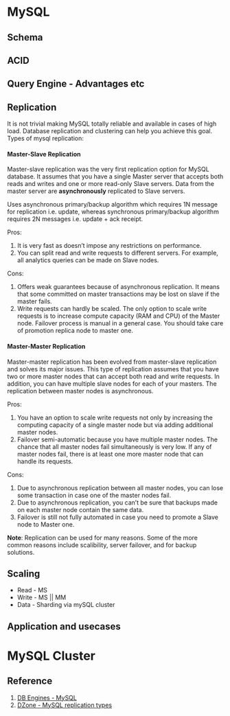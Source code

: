 # MySQL
## Schema

## ACID

## Query Engine - Advantages etc

## Replication
It is not trivial making MySQL totally reliable and available in cases of high load. Database replication and clustering can help you achieve this goal. Types of mysql replication:
#### Master-Slave Replication
Master-slave replication was the very first replication option for MySQL database. It assumes that you have a single Master server that accepts both reads and writes and one or more read-only Slave servers. Data from the master server are **asynchronously** replicated to Slave servers.

Uses asynchronous primary/backup algorithm which requires 1N message for replication i.e. update, whereas synchronous primary/backup algorithm requires 2N messages i.e. update + ack receipt.

Pros: 
1. It is very fast as doesn’t impose any restrictions on performance.
2. You can split read and write requests to different servers. For example, all analytics queries can be made on Slave nodes.

Cons:
1. Offers weak guarantees because of asynchronous replication. It means that some committed on master transactions may be lost on slave if the master fails.
2. Write requests can hardly be scaled. The only option to scale write requests is to increase compute capacity (RAM and CPU) of the Master node.
Failover process is manual in a general case. You should take care of promotion replica node to master one.

#### Master-Master Replication
Master-master replication has been evolved from master-slave replication and solves its major issues. This type of replication assumes that you have two or more master nodes that can accept both read and write requests. In addition, you can have multiple slave nodes for each of your masters. The replication between master nodes is asynchronous.

Pros:
1. You have an option to scale write requests not only by increasing the computing capacity of a single master node but via adding additional master nodes.
2. Failover semi-automatic because you have multiple master nodes. The chance that all master nodes fail simultaneously is very low. If any of master nodes fail, there is at least one more master node that can handle its requests.

Cons:
1. Due to asynchronous replication between all master nodes, you can lose some transaction in case one of the master nodes fail.
2. Due to asynchronous replication, you can’t be sure that backups made on each master node contain the same data.
3. Failover is still not fully automated in case you need to promote a Slave node to Master one.

**Note**: Replication can be used for many reasons. Some of the more common reasons include scalibility, server failover, and for backup solutions.

## Scaling
   - Read - MS
   - Write - MS || MM
   - Data - Sharding via mySQL cluster
## Application and usecases

# MySQL Cluster

## Reference
1. [DB Engines - MySQL](https://db-engines.com/en/system/MySQL)
2. [DZone - MySQL replication types](https://dzone.com/articles/pros-and-cons-of-mysql-replication-types)
